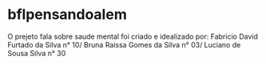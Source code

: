 # bflpensandoalem
O prejeto fala sobre saude mental foi criado e idealizado por:
Fabricio David Furtado da Silva n° 10/
Bruna Raissa Gomes da Silva n° 03/
Luciano de Sousa Silva n° 30

